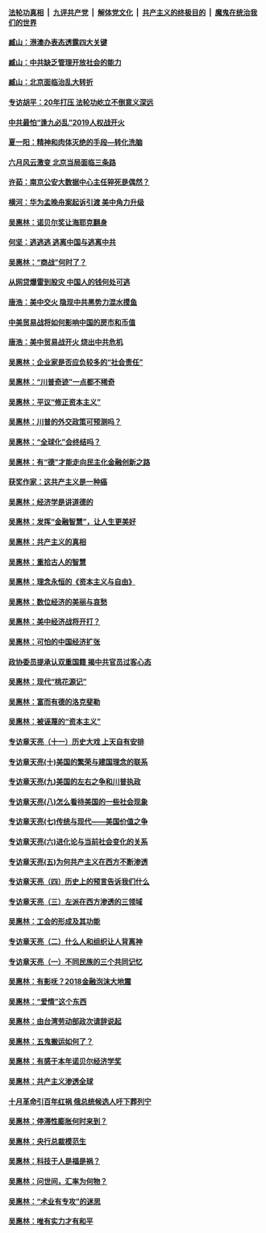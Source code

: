####  [法轮功真相](../../../../basic/blob/master/README.md?t=09140952) &nbsp;|&nbsp; [九评共产党](../../../../9ping.md/blob/master/README.md?t=09140952) &nbsp;|&nbsp; [解体党文化](../../../../jtdwh.md/blob/master/README.md?t=09140952)  &nbsp;|&nbsp; [共产主义的终极目的](../../../../gczydzjmd.md/blob/master/README.md?t=09140952) &nbsp;|&nbsp; [魔鬼在统治我们的世界](../../../../mgztzwmdsj.md/blob/master/README.md?t=09140952) 

#### [臧山：港澳办表态透露四大关键](../pages/nsc423/n11421628.md?t=09140952) 

#### [臧山：中共缺乏管理开放社会的能力](../pages/nsc423/n11407457.md?t=09140952) 

#### [臧山：北京面临治乱大转折](../pages/nsc423/n11406895.md?t=09140952) 

#### [专访胡平：20年打压 法轮功屹立不倒意义深远](../pages/nsc423/n11398800.md?t=09140952) 

#### [中共最怕“逢九必乱”2019人权战开火](../pages/nsc423/n11385248.md?t=09140952) 

#### [夏一阳：精神和肉体灭绝的手段—转化洗脑](../pages/nsc423/n11368250.md?t=09140952) 

#### [六月风云激变 北京当局面临三条路](../pages/nsc423/n11313668.md?t=09140952) 

#### [许茹：南京公安大数据中心主任猝死是偶然？](../pages/nsc423/n11064744.md?t=09140952) 

#### [横河：华为孟晚舟案起诉引渡 美中角力升级](../pages/nsc423/n11027230.md?t=09140952) 

#### [吴惠林：诺贝尔奖让海耶克翻身](../pages/nsc423/n10890049.md?t=09140952) 

#### [何坚：逃逃逃 逃离中国与逃离中共](../pages/nsc423/n10592891.md?t=09140952) 

#### [吴惠林：“商战”何时了？](../pages/nsc423/n10573558.md?t=09140952) 

#### [从网贷爆雷到股灾 中国人的钱何处可逃](../pages/nsc423/n10572800.md?t=09140952) 

#### [唐浩：美中交火 隐现中共黑势力混水摸鱼](../pages/nsc423/n10544040.md?t=09140952) 

#### [中美贸易战将如何影响中国的房市和币值](../pages/nsc423/n10543697.md?t=09140952) 

#### [唐浩：美中贸易战开火 烧出中共危机](../pages/nsc423/n10540126.md?t=09140952) 

#### [吴惠林：企业家是否应负较多的“社会责任”](../pages/nsc423/n10535022.md?t=09140952) 

#### [吴惠林：“川普奇迹”一点都不稀奇](../pages/nsc423/n10512808.md?t=09140952) 

#### [吴惠林：平议“修正资本主义”](../pages/nsc423/n10495724.md?t=09140952) 

#### [吴惠林：川普的外交政策可预测吗？](../pages/nsc423/n10462387.md?t=09140952) 

#### [吴惠林：“全球化”会终结吗？](../pages/nsc423/n10452838.md?t=09140952) 

#### [吴惠林：有“德”才能走向民主化金融创新之路](../pages/nsc423/n10432292.md?t=09140952) 

#### [获奖作家：这共产主义是一种癌](../pages/nsc423/n10431541.md?t=09140952) 

#### [吴惠林：经济学是讲道德的](../pages/nsc423/n10398014.md?t=09140952) 

#### [吴惠林：发挥“金融智慧”，让人生更美好](../pages/nsc423/n10375019.md?t=09140952) 

#### [吴惠林：共产主义的真相](../pages/nsc423/n10351394.md?t=09140952) 

#### [吴惠林：重拾古人的智慧](../pages/nsc423/n10337691.md?t=09140952) 

#### [吴惠林：理念永恒的《资本主义与自由》](../pages/nsc423/n10316274.md?t=09140952) 

#### [吴惠林：数位经济的美丽与哀愁](../pages/nsc423/n10292946.md?t=09140952) 

#### [吴惠林：美中经济战将开打？](../pages/nsc423/n10258825.md?t=09140952) 

#### [吴惠林：可怕的中国经济扩张](../pages/nsc423/n10219147.md?t=09140952) 

#### [政协委员提承认双重国籍 揭中共官员过客心态](../pages/nsc423/n10208809.md?t=09140952) 

#### [吴惠林：现代“桃花源记”](../pages/nsc423/n10185234.md?t=09140952) 

#### [吴惠林：富而有德的洛克斐勒](../pages/nsc423/n10142264.md?t=09140952) 

#### [吴惠林：被诬蔑的“资本主义”](../pages/nsc423/n10124816.md?t=09140952) 

#### [专访章天亮（十一）历史大戏 上天自有安排](../pages/nsc423/n10094905.md?t=09140952) 

#### [专访章天亮(十)美国的繁荣与建国理念的联系](../pages/nsc423/n10094899.md?t=09140952) 

#### [专访章天亮(九)美国的左右之争和川普执政](../pages/nsc423/n10094889.md?t=09140952) 

#### [专访章天亮(八)怎么看待美国的一些社会现象](../pages/nsc423/n10094857.md?t=09140952) 

#### [专访章天亮(七)传统与现代——美国价值之争](../pages/nsc423/n10093140.md?t=09140952) 

#### [专访章天亮(六)进化论与当前社会变化的关系](../pages/nsc423/n10092036.md?t=09140952) 

#### [专访章天亮(五)为何共产主义在西方不断渗透](../pages/nsc423/n10083620.md?t=09140952) 

#### [专访章天亮（四）历史上的预言告诉我们什么](../pages/nsc423/n10083606.md?t=09140952) 

#### [专访章天亮（三）左派在西方渗透的三领域](../pages/nsc423/n10081115.md?t=09140952) 

#### [吴惠林：工会的形成及其功能](../pages/nsc423/n10080633.md?t=09140952) 

#### [专访章天亮（二）什么人和组织让人背离神](../pages/nsc423/n10076637.md?t=09140952) 

#### [专访章天亮（一）不同民族的三个共同记忆](../pages/nsc423/n10074188.md?t=09140952) 

#### [吴惠林：有影呒？2018金融泡沫大地震](../pages/nsc423/n10040534.md?t=09140952) 

#### [吴惠林：“爱情”这个东西](../pages/nsc423/n10019423.md?t=09140952) 

#### [吴惠林：由台湾劳动部政次请辞说起](../pages/nsc423/n9979679.md?t=09140952) 

#### [吴惠林：五鬼搬运如何了？](../pages/nsc423/n9925338.md?t=09140952) 

#### [吴惠林：有感于本年诺贝尔经济学奖](../pages/nsc423/n9871883.md?t=09140952) 

#### [吴惠林：共产主义渗透全球](../pages/nsc423/n9812748.md?t=09140952) 

#### [十月革命引百年红祸 俄总统候选人吁下葬列宁](../pages/nsc423/n9810182.md?t=09140952) 

#### [吴惠林：停滞性膨胀何时来到？](../pages/nsc423/n9764136.md?t=09140952) 

#### [吴惠林：央行总裁模范生](../pages/nsc423/n9728134.md?t=09140952) 

#### [吴惠林：科技于人是福是祸？](../pages/nsc423/n9672982.md?t=09140952) 

#### [吴惠林：问世间，汇率为何物？](../pages/nsc423/n9621788.md?t=09140952) 

#### [吴惠林：“术业有专攻”的迷思](../pages/nsc423/n9580363.md?t=09140952) 

#### [吴惠林：唯有实力才有和平](../pages/nsc423/n9529599.md?t=09140952) 

